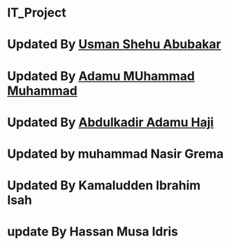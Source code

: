 # IT_Project

# Updated By [Usman Shehu Abubakar](https://github.com/usmantkb/IT_Project/activity)
# Updated By [Adamu MUhammad Muhammad](https://github.com/AdamsGeeky)
# Updated By [Abdulkadir Adamu Haji](https://github.com/ABDULDEV-dev)
# Updated by muhammad Nasir Grema
# Updated By Kamaludden Ibrahim Isah
# update By Hassan Musa Idris
